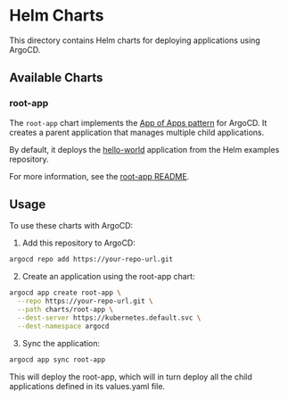# Helm Charts

This directory contains Helm charts for deploying applications using ArgoCD.

## Available Charts

### root-app

The `root-app` chart implements the [App of Apps pattern](https://argo-cd.readthedocs.io/en/latest/operator-manual/cluster-bootstrapping/#app-of-apps-pattern) for ArgoCD. It creates a parent application that manages multiple child applications.

By default, it deploys the [hello-world](https://github.com/helm/examples/tree/main/charts/hello-world) application from the Helm examples repository.

For more information, see the [root-app README](./root-app/README.md).

## Usage

To use these charts with ArgoCD:

1. Add this repository to ArgoCD:

```bash
argocd repo add https://your-repo-url.git
```

2. Create an application using the root-app chart:

```bash
argocd app create root-app \
  --repo https://your-repo-url.git \
  --path charts/root-app \
  --dest-server https://kubernetes.default.svc \
  --dest-namespace argocd
```

3. Sync the application:

```bash
argocd app sync root-app
```

This will deploy the root-app, which will in turn deploy all the child applications defined in its values.yaml file.
